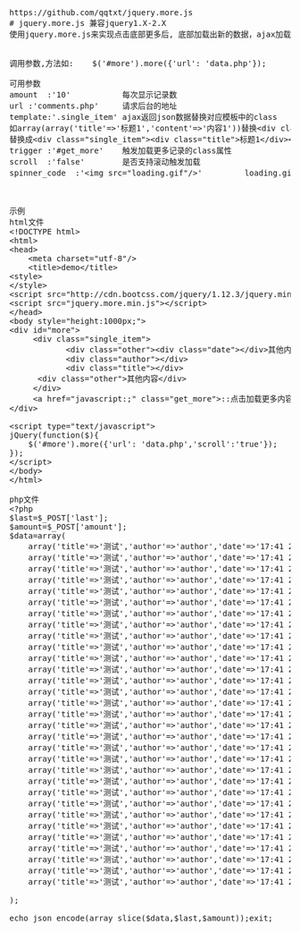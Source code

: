 <pre>
https://github.com/qqtxt/jquery.more.js
# jquery.more.js 兼容jquery1.X-2.X
使用jquery.more.js来实现点击底部更多后, 底部加载出新的数据，ajax加载更多


调用参数,方法如:    $('#more').more({'url': 'data.php'});

可用参数
amount  :'10'           每次显示记录数
url :'comments.php'     请求后台的地址
template:'.single_item' ajax返回json数据替换对应模板中的class  
如array(array('title'=&gt;'标题1','content'=&gt;'内容1'))替换&lt;div class=&quot;single_item&quot;&gt;&lt;div class=&quot;title&quot;&gt;&lt;/div&gt;&lt;div class=&quot;content&quot;&gt;&lt;/div&gt;&lt;/div&gt;
替换成&lt;div class=&quot;single_item&quot;&gt;&lt;div class=&quot;title&quot;&gt;标题1&lt;/div&gt;&lt;div class=&quot;content&quot;&gt;内容1&lt;/div&gt;&lt;/div&gt;
trigger :'#get_more'    触发加载更多记录的class属性
scroll  :'false'        是否支持滚动触发加载
spinner_code  :'&lt;img src=&quot;loading.gif&quot;/&gt;'         loading.gif路径



示例
html文件
&lt;!DOCTYPE html&gt;  
&lt;html&gt;  
&lt;head&gt;  
	&lt;meta charset=&quot;utf-8&quot;/&gt;  
	&lt;title&gt;demo&lt;/title&gt; 
&lt;style&gt;
&lt;/style&gt;
&lt;script src=&quot;http://cdn.bootcss.com/jquery/1.12.3/jquery.min.js&quot;&gt;&lt;/script&gt;
&lt;script src=&quot;jquery.more.min.js&quot;&gt;&lt;/script&gt;
&lt;/head&gt;
&lt;body style=&quot;height:1000px;&quot;&gt;
&lt;div id=&quot;more&quot;&gt;  
	 &lt;div class=&quot;single_item&quot;&gt;  
			&lt;div class=&quot;other&quot;&gt;&lt;div class=&quot;date&quot;&gt;&lt;/div&gt;其他内容&lt;/div&gt;
			&lt;div class=&quot;author&quot;&gt;&lt;/div&gt;  
			&lt;div class=&quot;title&quot;&gt;&lt;/div&gt;
      &lt;div class=&quot;other&quot;&gt;其他内容&lt;/div&gt;
	 &lt;/div&gt;
	 &lt;a href=&quot;javascript:;&quot; class=&quot;get_more&quot;&gt;::点击加载更多内容::&lt;/a&gt;  
&lt;/div&gt;

&lt;script type=&quot;text/javascript&quot;&gt;
jQuery(function($){
	$('#more').more({'url': 'data.php','scroll':'true'});
});
&lt;/script&gt;
&lt;/body&gt;
&lt;/html&gt;

php文件
&lt;?php
$last=$_POST['last'];
$amount=$_POST['amount'];
$data=array(
	array('title'=&gt;'测试','author'=&gt;'author','date'=&gt;'17:41 2016/11/25'	),
	array('title'=&gt;'测试','author'=&gt;'author','date'=&gt;'17:41 2016/11/25'	),
	array('title'=&gt;'测试','author'=&gt;'author','date'=&gt;'17:41 2016/11/25'	),
	array('title'=&gt;'测试','author'=&gt;'author','date'=&gt;'17:41 2016/11/25'	),
	array('title'=&gt;'测试','author'=&gt;'author','date'=&gt;'17:41 2016/11/25'	),
	array('title'=&gt;'测试','author'=&gt;'author','date'=&gt;'17:41 2016/11/25'	),
	array('title'=&gt;'测试','author'=&gt;'author','date'=&gt;'17:41 2016/11/25'	),
	array('title'=&gt;'测试','author'=&gt;'author','date'=&gt;'17:41 2016/11/25'	),
	array('title'=&gt;'测试','author'=&gt;'author','date'=&gt;'17:41 2016/11/25'	),
	array('title'=&gt;'测试','author'=&gt;'author','date'=&gt;'17:41 2016/11/25'	),
	array('title'=&gt;'测试','author'=&gt;'author','date'=&gt;'17:41 2016/11/25'	),
	array('title'=&gt;'测试','author'=&gt;'author','date'=&gt;'17:41 2016/11/25'	),
	array('title'=&gt;'测试','author'=&gt;'author','date'=&gt;'17:41 2016/11/25'	),
	array('title'=&gt;'测试','author'=&gt;'author','date'=&gt;'17:41 2016/11/25'	),
	array('title'=&gt;'测试','author'=&gt;'author','date'=&gt;'17:41 2016/11/25'	),
	array('title'=&gt;'测试','author'=&gt;'author','date'=&gt;'17:41 2016/11/25'	),
	array('title'=&gt;'测试','author'=&gt;'author','date'=&gt;'17:41 2016/11/25'	),
	array('title'=&gt;'测试','author'=&gt;'author','date'=&gt;'17:41 2016/11/25'	),
	array('title'=&gt;'测试','author'=&gt;'author','date'=&gt;'17:41 2016/11/25'	),
	array('title'=&gt;'测试','author'=&gt;'author','date'=&gt;'17:41 2016/11/25'	),
	array('title'=&gt;'测试','author'=&gt;'author','date'=&gt;'17:41 2016/11/25'	),
	array('title'=&gt;'测试','author'=&gt;'author','date'=&gt;'17:41 2016/11/25'	),
	array('title'=&gt;'测试','author'=&gt;'author','date'=&gt;'17:41 2016/11/25'	),
	array('title'=&gt;'测试','author'=&gt;'author','date'=&gt;'17:41 2016/11/25'	),
	array('title'=&gt;'测试','author'=&gt;'author','date'=&gt;'17:41 2016/11/25'	),
	array('title'=&gt;'测试','author'=&gt;'author','date'=&gt;'17:41 2016/11/25'	),
	array('title'=&gt;'测试','author'=&gt;'author','date'=&gt;'17:41 2016/11/25'	),
	array('title'=&gt;'测试','author'=&gt;'author','date'=&gt;'17:41 2016/11/25'	),
	array('title'=&gt;'测试','author'=&gt;'author','date'=&gt;'17:41 2016/11/25'	),
	array('title'=&gt;'测试','author'=&gt;'author','date'=&gt;'17:41 2016/11/25'	),
	array('title'=&gt;'测试','author'=&gt;'author','date'=&gt;'17:41 2016/11/25'	),

);

echo json_encode(array_slice($data,$last,$amount));exit;
</pre>